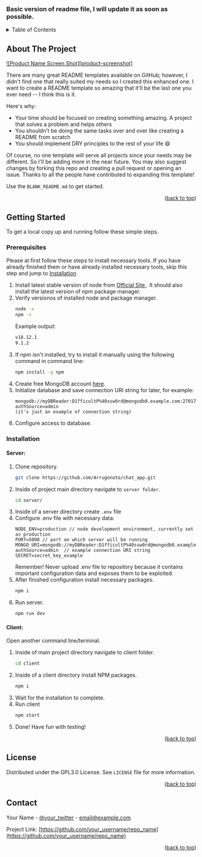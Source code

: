 <a name="readme-top"></a>

### Basic version of readme file, I will update it as soon as possible.

<!-- TABLE OF CONTENTS -->
<details>
  <summary>Table of Contents</summary>
  <ol>
    <li>
      <a href="#about-the-project">About The Project</a>
      <ul>
        <li><a href="#built-with">Built With</a></li>
      </ul>
    </li>
    <li>
      <a href="#getting-started">Getting Started</a>
      <ul>
        <li><a href="#prerequisites">Prerequisites</a></li>
        <li><a href="#installation">Installation</a></li>
      </ul>
    </li>
    <li><a href="#usage">Usage</a></li>
    <li><a href="#roadmap">Roadmap</a></li>
    <li><a href="#contributing">Contributing</a></li>
    <li><a href="#license">License</a></li>
    <li><a href="#contact">Contact</a></li>
    <li><a href="#acknowledgments">Acknowledgments</a></li>
  </ol>
</details>

<!-- ABOUT THE PROJECT -->

## About The Project

[![Product Name Screen Shot][product-screenshot]](https://example.com)

There are many great README templates available on GitHub; however, I didn't find one that really suited my needs so I created this enhanced one. I want to create a README template so amazing that it'll be the last one you ever need -- I think this is it.

Here's why:

-  Your time should be focused on creating something amazing. A project that solves a problem and helps others
-  You shouldn't be doing the same tasks over and over like creating a README from scratch
-  You should implement DRY principles to the rest of your life :smile:

Of course, no one template will serve all projects since your needs may be different. So I'll be adding more in the near future. You may also suggest changes by forking this repo and creating a pull request or opening an issue. Thanks to all the people have contributed to expanding this template!

Use the `BLANK_README.md` to get started.

<p align="right">(<a href="#readme-top">back to top</a>)</p>

<!-- GETTING STARTED -->

## Getting Started

To get a local copy up and running follow these simple steps.

### Prerequisites

Please at first follow these steps to install necessary tools. If you have already finished them or have already installed necessary tools, skip this step and jump to <a href="#installation">Installation</a>

1. Install latest stable version of node from <a href="https://nodejs.org/en/"> Official Site </a>. It should also install the latest version of npm package manager.
2. Verify versionos of installed node and package manager.
   ```sh
   node -v
   npm -v
   ```
   Example output:
   ```sh { .no-copy }
   v18.12.1
   9.1.2
   ```
3. If npm isn't installed, try to install it manually using the following command in command line:
   ```sh
   npm install -g npm
   ```
4. Create free MongoDB account <a href="https://www.mongodb.com/">here</a>.
5. Initialize database and save connection URI string for later, for example:
   ```
   mongodb://myDBReader:D1fficultP%40ssw0rd@mongodb0.example.com:27017/?authSource=admin
   (it's just an example of connection string)
   ```
6. Configure access to database.

### Installation

#### Server:

1. Clone repository.
   ```sh
   git clone https://github.com/Arrugonoto/chat_app.git
   ```
2. Inside of project main directory navigate to `server folder`.
   ```sh
   cd server/
   ```
3. Inside of a server directory create `.env` file
4. Configure .env file with necessary data:
   ```.env
   NODE_ENV=production // node development environment, currently set as production
   PORT=5000 // port on which server will be running
   MONGO_URI=mongodb://myDBReader:D1fficultP%40ssw0rd@mongodb0.example.com:27017/?authSource=admin  // example connection URI string
   SECRET=secret_key_example
   ```
   Remember! Never upload .env file to repository because it contains important configuration data and exposes them to be exploited.
5. After finished configuration install necessary packages.
   ```sh
   npm i
   ```
6. Run server.
   ```sh
   npm run dev
   ```

#### Client:

Open another command line/terminal.

1. Inside of main project directory navigate to client folder.
   ```sh
   cd client
   ```
2. Inside of a client directory install NPM packages.
   ```sh
   npm i
   ```
3. Wait for the installation to complete.
4. Run client
   ```sh
   npm start
   ```
5. Done! Have fun with testing!
<p align="right">(<a href="#readme-top">back to top</a>)</p>

<!-- LICENSE -->

## License

Distributed under the GPL3.0 License. See `LICENSE` file for more information.

<p align="right">(<a href="#readme-top">back to top</a>)</p>

<!-- CONTACT -->

## Contact

Your Name - [@your_twitter](https://twitter.com/your_username) - email@example.com

Project Link: [https://github.com/your_username/repo_name](https://github.com/your_username/repo_name)

<p align="right">(<a href="#readme-top">back to top</a>)</p>
